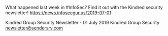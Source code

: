 What happened last week in #InfoSec? Find it out with the Kindred security newsletter!
https://news.infosecgur.us/2019-07-01

Kindred Group Security Newsletter - 01 July 2019
Kindred Group Security
newsletter@sendersrv.com
